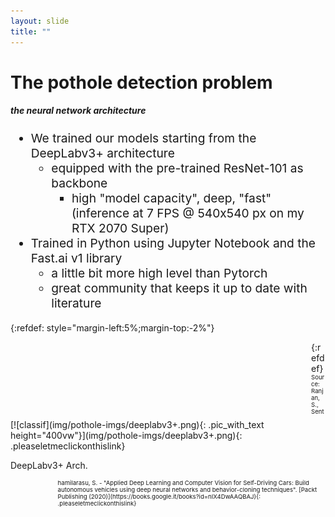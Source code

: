 ```yaml
---
layout: slide
title: ""
---
```


# The pothole detection problem
##### **the neural network architecture**

<div markdown="1" style="font-size:2vw;ul{font-size:10vw};">

- We trained our models starting from the DeepLabv3+ architecture
	- equipped with the pre-trained ResNet-101 as backbone
		- high "model capacity", deep, "fast" (inference at 7 FPS @ 540x540 px on my RTX 2070 Super)
- Trained in Python using Jupyter Notebook and the Fast.ai v1 library
	- a little bit more high level than Pytorch
	- great community that keeps it up to date with literature


</div>


{:refdef: style="margin-left:5%;margin-top:-2%"}
<div markdown="1" class="pic_with_text" style="float:left;left:25%;opacity:0;">
![classif](img/transparent-100x100.png){: .pic_with_text height="190vw"}
<div markdown="1" class="text_anim_over_pic"><p class="text_anim_over_pic_content">Transparent</p></div></div>
<div markdown="1" class="pic_with_text" style="float:left;left:25%;opacity:0;">
![classif](img/transparent-100x100.png){: .pic_with_text height="190vw"}
<div markdown="1" class="text_anim_over_pic"><p class="text_anim_over_pic_content">Transparent</p></div></div>

<div markdown="1" class="pic_with_text" style="float:left;left:25%;">
[![classif](img/pothole-imgs/deeplabv3+.png){: .pic_with_text height="400vw"}](img/pothole-imgs/deeplabv3+.png){: .pleaseletmeclickonthislink}
<div markdown="1" class="text_anim_over_pic"><p class="text_anim_over_pic_content">DeepLabv3+ Arch.</p></div></div>
{:refdef}



<div markdown="1" style="font-size:1vw;ul{font-size:10vw};margin-left:15%;text-align:left;">
Source: Ranjan, S., Senthamilarasu, S. - "Applied Deep Learning and Computer Vision for Self-Driving Cars: Build autonomous vehicles using deep neural networks and behavior-cloning techniques". [Packt Publishing (2020)](https://books.google.it/books?id=nIX4DwAAQBAJ){: .pleaseletmeclickonthislink}<br>
</div>


